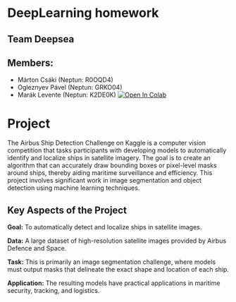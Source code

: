 # DeepLearning homework
## Team Deepsea
## Members:
  - Márton Csáki (Neptun: R0OQD4)
  - Ogleznyev Pável (Neptun: GRKO04)
  - Marák Levente (Neptun: K2DE0K)
[![Open In Colab](https://colab.research.google.com/assets/colab-badge.svg)](https://colab.research.google.com/github/leventemarak/DeepSea-DeapLearn-HomeWork/blob/main/DeepSea_nagyhf.ipynb)
# Project
  The Airbus Ship Detection Challenge on Kaggle is a computer vision competition that tasks participants with developing models to automatically identify and localize ships in satellite imagery. The goal is to create an algorithm that can accurately draw bounding boxes or pixel-level masks around ships, thereby aiding maritime surveillance and efficiency. This project involves significant work in image segmentation and object detection using machine learning techniques.

## Key Aspects of the Project
  **Goal:** To automatically detect and localize ships in satellite images.

  **Data:** A large dataset of high-resolution satellite images provided by Airbus Defence and Space.

  **Task:** This is primarily an image segmentation challenge, where models must output masks that delineate the exact shape and location of each ship.

  **Application:** The resulting models have practical applications in maritime security, tracking, and logistics.
